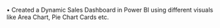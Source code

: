•	Created a Dynamic Sales Dashboard in Power BI using different visuals like Area Chart, Pie Chart Cards etc.
